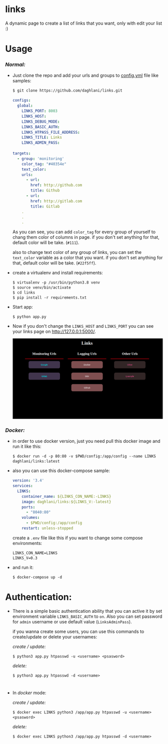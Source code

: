# links
A dynamic page to create a list of links that you want, only with edit your list :)

# Usage
### _Normal:_
 - Just clone the repo and add your urls and groups to [config.yml](config/config.yml) file like samples:
   
   ```bash
   $ git clone https://github.com/daghlani/links.git
   ```
   
   ```yaml
   configs:
     global:
       LINKS_PORT: 8003
       LINKS_HOST: 
       LINKS_DEBUG_MODE: 
       LINKS_BASIC_AUTH: 
       LINKS_HTPASS_FILE_ADDRESS: 
       LINKS_TITLE: Links 
       LINKS_ADMIN_PASS: 

   targets:
     - group: 'monitoring'
       color_tag: "#40354e"
       text_color:
       urls:
         - url:
           href: http://github.com
           title: Github
         - url:
           href: http://gitlab.com
           title: Gitlab
       .
       .
       .
   ```
    As you can see, you can add `color_tag` for every group of yourself to chang them color of columns in page. if 
    you don't set anything for that, default color will be take. (`#111`).
    
    also to change text color of any group of links, you can set the `text_color` variable as a color that you want. if 
    you don't set anything for that, default color will be take. (`#22f5ff`).
    
    
 
 - create a virtualenv and install requirements: 
 
    ```console
    $ virtualenv -p /usr/bin/python3.8 venv
    $ source venv/bin/activate
    $ cd links
    $ pip install -r requirements.txt
    ```
    
 - Start app:
    
    ```console
    $ python app.py
    ```
 
 - Now if you don't change the `LINKS_HOST` and `LINKS_PORT` you can see your links page on http://127.0.0.1:5000/.

    ![](exp/exp1.png)

### _Docker:_
 
 - in order to use docker version, just you need pull this docker image and run it like this:
    ```console
    $ docker run -d -p 80:80 -v $PWD/config:/app/config --name LINKS daghlani/links:latest
    ```
 - also you can use this docker-compose sample:
 
     ```yaml
     version: '3.4'
     services:
       LINKS:
         container_name: ${LINKS_CON_NAME:-LINKS}
         image: daghlani/links:${LINKS_V:-latest}
         ports:
           - "8040:80"
         volumes:
           - $PWD/config:/app/config
         restart: unless-stopped
    ```     
     create a `.env` file like this if you want to change some compose environments:
    ```shell script
    LINKS_CON_NAME=LINKS
    LINKS_V=0.3
    ```
    
 - and run it:
     ```console
     $ docker-compose up -d
     ```
       

# Authentication:
 - There is a simple basic authentication ability that you can active it by set environment variable `LINKS_BASIC_AUTH` to `on`.
    Also you can set password for `admin` username or use default value (`LinksAdminPass`).
    
    if you wanna create some users, you can use this commands to create/update or delete your usernames:
    
    *create / update:*
     ```console
     $ python3 app.py htpasswd -u <username> <psasword>
     ```
      *delete:*
     ```console
     $ python3 app.py htpasswd -d <username>
     ```
#
   - In _docker_ mode:

     *create / update:*
     ```console
     $ docker exec LINKS python3 /app/app.py htpasswd -u <username> <psasword>
     ```
     *delete:*
     ```console
     $ docker exec LINKS python3 /app/app.py htpasswd -d <username>
     ```